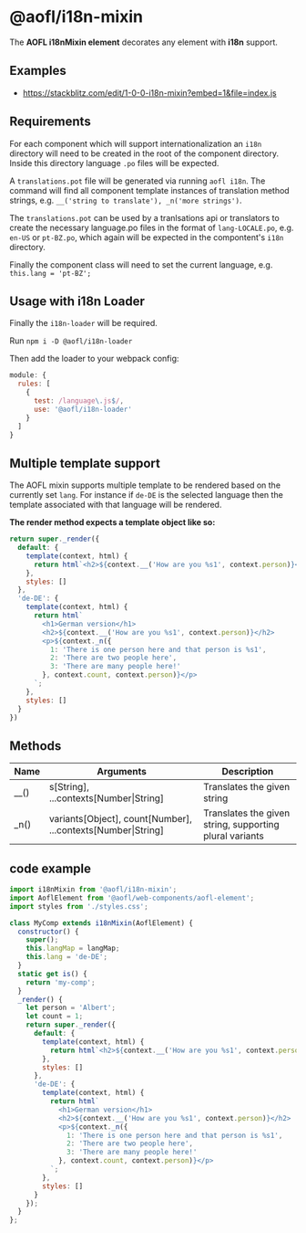 # @aofl/i18n-mixin

The **AOFL i18nMixin element** decorates any element with **i18n** support.


## Examples
* https://stackblitz.com/edit/1-0-0-i18n-mixin?embed=1&file=index.js


## Requirements

For each component which will support internationalization an `i18n` directory will need to be created in the root of the component directory. Inside this directory language `.po` files will be expected.

A `translations.pot` file will be generated via running `aofl i18n`. The command will find all component template instances of translation method strings, e.g. `__('string to translate'), _n('more strings')`.

The `translations.pot` can be used by a tranlsations api or translators to create the necessary language.po files in the format of `lang-LOCALE.po`, e.g. `en-US` or `pt-BZ.po`, which again will be expected in the compontent's `i18n` directory.

Finally the component class will need to set the current language, e.g. `this.lang = 'pt-BZ';`

## Usage with i18n Loader

Finally the `i18n-loader` will be required.

Run `npm i -D @aofl/i18n-loader`

Then add the loader to your webpack config:

```js
module: {
  rules: [
    {
      test: /language\.js$/,
      use: '@aofl/i18n-loader'
    }
  ]
}
```

## Multiple template support

The AOFL mixin supports multiple template to be rendered based on the currently set `lang`. For instance if `de-DE` is the selected language then the template associated with that language will be rendered.

**The render method expects a template object like so:**
```js
return super._render({
  default: {
    template(context, html) {
      return html`<h2>${context.__('How are you %s1', context.person)}</h2>`
    },
    styles: []
  },
  'de-DE': {
    template(context, html) {
      return html`
        <h1>German version</h1>
        <h2>${context.__('How are you %s1', context.person)}</h2>
        <p>${context._n({
          1: 'There is one person here and that person is %s1',
          2: 'There are two people here',
          3: 'There are many people here!'
        }, context.count, context.person)}</p>
      `;
    },
    styles: []
  }
})
```

## Methods

| Name | Arguments  | Description                  |
| ---- | ---------- | ---------------------------- |
| __()  |  s[String], ...contexts[Number\|String]    | Translates the given string |
| _n()  |  variants[Object], count[Number], ...contexts[Number\|String]    | Translates the given string, supporting plural variants |

## code example
```javascript
import i18nMixin from '@aofl/i18n-mixin';
import AoflElement from '@aofl/web-components/aofl-element';
import styles from './styles.css';

class MyComp extends i18nMixin(AoflElement) {
  constructor() {
    super();
    this.langMap = langMap;
    this.lang = 'de-DE';
  }
  static get is() {
    return 'my-comp';
  }
  _render() {
    let person = 'Albert';
    let count = 1;
    return super._render({
      default: {
        template(context, html) {
          return html`<h2>${context.__('How are you %s1', context.person)}</h2>`
        },
        styles: []
      },
      'de-DE': {
        template(context, html) {
          return html`
            <h1>German version</h1>
            <h2>${context.__('How are you %s1', context.person)}</h2>
            <p>${context._n({
              1: 'There is one person here and that person is %s1',
              2: 'There are two people here',
              3: 'There are many people here!'
            }, context.count, context.person)}</p>
          `;
        },
        styles: []
      }
    });
  }
};
```
